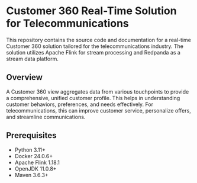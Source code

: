# Customer 360 Real-Time Solution for Telecommunications

This repository contains the source code and documentation for a real-time Customer 360 solution tailored for the telecommunications industry. The solution utilizes Apache Flink for stream processing and Redpanda as a stream data platform.

## Overview

A Customer 360 view aggregates data from various touchpoints to provide a comprehensive, unified customer profile. This helps in understanding customer behaviors, preferences, and needs effectively. For telecommunications, this can improve customer service, personalize offers, and streamline communications.

## Prerequisites

- Python 3.11+
- Docker 24.0.6+
- Apache Flink 1.18.1
- OpenJDK 11.0.8+
- Maven 3.6.3+
